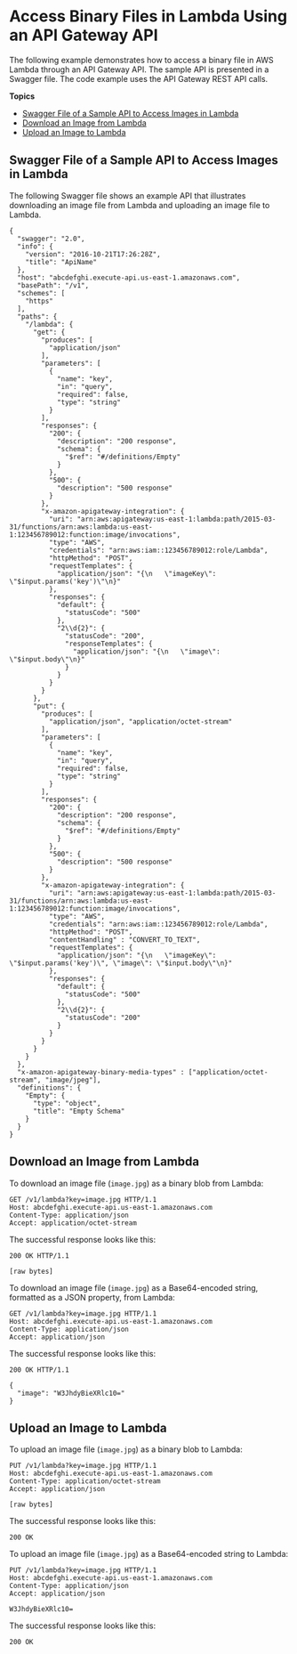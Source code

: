 # Access Binary Files in Lambda Using an API Gateway API<a name="api-gateway-content-encodings-examples-image-lambda"></a>

The following example demonstrates how to access a binary file in AWS Lambda through an API Gateway API\. The sample API is presented in a Swagger file\. The code example uses the API Gateway REST API calls\.

**Topics**
+ [Swagger File of a Sample API to Access Images in Lambda](#api-gateway-content-encodings-example-image-lambda-swagger-file)
+ [Download an Image from Lambda](#api-gateway-content-encodings-example-download-image-from-lambda)
+ [Upload an Image to Lambda](#api-gateway-content-encodings-example-upload-image-to-lambda)

## Swagger File of a Sample API to Access Images in Lambda<a name="api-gateway-content-encodings-example-image-lambda-swagger-file"></a>

The following Swagger file shows an example API that illustrates downloading an image file from Lambda and uploading an image file to Lambda\.

```
{
  "swagger": "2.0",
  "info": {
    "version": "2016-10-21T17:26:28Z",
    "title": "ApiName"
  },
  "host": "abcdefghi.execute-api.us-east-1.amazonaws.com",
  "basePath": "/v1",
  "schemes": [
    "https"
  ],
  "paths": {
    "/lambda": {
      "get": {
        "produces": [
          "application/json"
        ],
        "parameters": [
          {
            "name": "key",
            "in": "query",
            "required": false,
            "type": "string"
          }
        ],
        "responses": {
          "200": {
            "description": "200 response",
            "schema": {
              "$ref": "#/definitions/Empty"
            }
          },
          "500": {
            "description": "500 response"
          }
        },
        "x-amazon-apigateway-integration": {
          "uri": "arn:aws:apigateway:us-east-1:lambda:path/2015-03-31/functions/arn:aws:lambda:us-east-1:123456789012:function:image/invocations",
          "type": "AWS",
          "credentials": "arn:aws:iam::123456789012:role/Lambda",
          "httpMethod": "POST",
          "requestTemplates": {
            "application/json": "{\n   \"imageKey\": \"$input.params('key')\"\n}"
          },
          "responses": {
            "default": {
              "statusCode": "500"
            },
            "2\\d{2}": {
              "statusCode": "200",
              "responseTemplates": {
                "application/json": "{\n   \"image\": \"$input.body\"\n}"
              }
            }
          }
        }
      },
      "put": {
        "produces": [
          "application/json", "application/octet-stream"
        ],
        "parameters": [
          {
            "name": "key",
            "in": "query",
            "required": false,
            "type": "string"
          }
        ],
        "responses": {
          "200": {
            "description": "200 response",
            "schema": {
              "$ref": "#/definitions/Empty"
            }
          },
          "500": {
            "description": "500 response"
          }
        },
        "x-amazon-apigateway-integration": {
          "uri": "arn:aws:apigateway:us-east-1:lambda:path/2015-03-31/functions/arn:aws:lambda:us-east-1:123456789012:function:image/invocations",
          "type": "AWS",
          "credentials": "arn:aws:iam::123456789012:role/Lambda",
          "httpMethod": "POST",
          "contentHandling" : "CONVERT_TO_TEXT",
          "requestTemplates": {
            "application/json": "{\n   \"imageKey\": \"$input.params('key')\", \"image\": \"$input.body\"\n}"
          },
          "responses": {
            "default": {
              "statusCode": "500"
            },
            "2\\d{2}": {
              "statusCode": "200"
            }
          }
        }
      }
    }
  },
  "x-amazon-apigateway-binary-media-types" : ["application/octet-stream", "image/jpeg"],
  "definitions": {
    "Empty": {
      "type": "object",
      "title": "Empty Schema"
    }
  }
}
```

## Download an Image from Lambda<a name="api-gateway-content-encodings-example-download-image-from-lambda"></a>

To download an image file \(`image.jpg`\) as a binary blob from Lambda:

```
GET /v1/lambda?key=image.jpg HTTP/1.1
Host: abcdefghi.execute-api.us-east-1.amazonaws.com
Content-Type: application/json
Accept: application/octet-stream
```

The successful response looks like this:

```
200 OK HTTP/1.1

[raw bytes]
```

To download an image file \(`image.jpg`\) as a Base64\-encoded string, formatted as a JSON property, from Lambda:

```
GET /v1/lambda?key=image.jpg HTTP/1.1
Host: abcdefghi.execute-api.us-east-1.amazonaws.com
Content-Type: application/json
Accept: application/json
```

The successful response looks like this:

```
200 OK HTTP/1.1

{
  "image": "W3JhdyBieXRlc10="
}
```

## Upload an Image to Lambda<a name="api-gateway-content-encodings-example-upload-image-to-lambda"></a>

To upload an image file \(`image.jpg`\) as a binary blob to Lambda:

```
PUT /v1/lambda?key=image.jpg HTTP/1.1
Host: abcdefghi.execute-api.us-east-1.amazonaws.com
Content-Type: application/octet-stream
Accept: application/json

[raw bytes]
```

The successful response looks like this:

```
200 OK            
```

To upload an image file \(`image.jpg`\) as a Base64\-encoded string to Lambda:

```
PUT /v1/lambda?key=image.jpg HTTP/1.1
Host: abcdefghi.execute-api.us-east-1.amazonaws.com
Content-Type: application/json
Accept: application/json

W3JhdyBieXRlc10=
```

The successful response looks like this:

```
200 OK           
```